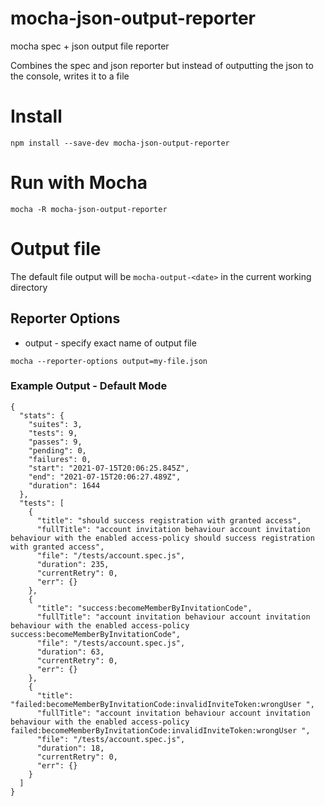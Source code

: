 # mocha-json-output-reporter
mocha spec + json output file reporter

Combines the spec and json reporter but instead of outputting the json to the console, writes it to a file

# Install
```
npm install --save-dev mocha-json-output-reporter
```

# Run with Mocha
```
mocha -R mocha-json-output-reporter
```

# Output file
The default file output will be `mocha-output-<date>` in the current working directory

## Reporter Options
* output - specify exact name of output file

```
mocha --reporter-options output=my-file.json
```

### Example Output - Default Mode
```
{
  "stats": {
    "suites": 3,
    "tests": 9,
    "passes": 9,
    "pending": 0,
    "failures": 0,
    "start": "2021-07-15T20:06:25.845Z",
    "end": "2021-07-15T20:06:27.489Z",
    "duration": 1644
  },
  "tests": [
    {
      "title": "should success registration with granted access",
      "fullTitle": "account invitation behaviour account invitation behaviour with the enabled access-policy should success registration with granted access",
      "file": "/tests/account.spec.js",
      "duration": 235,
      "currentRetry": 0,
      "err": {}
    },
    {
      "title": "success:becomeMemberByInvitationCode",
      "fullTitle": "account invitation behaviour account invitation behaviour with the enabled access-policy success:becomeMemberByInvitationCode",
      "file": "/tests/account.spec.js",
      "duration": 63,
      "currentRetry": 0,
      "err": {}
    },
    {
      "title": "failed:becomeMemberByInvitationCode:invalidInviteToken:wrongUser ",
      "fullTitle": "account invitation behaviour account invitation behaviour with the enabled access-policy failed:becomeMemberByInvitationCode:invalidInviteToken:wrongUser ",
      "file": "/tests/account.spec.js",
      "duration": 18,
      "currentRetry": 0,
      "err": {}
    }
  ]
}
```

